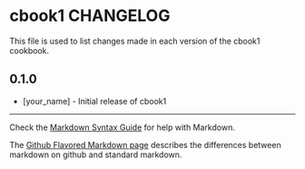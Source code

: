 # cbook1 CHANGELOG

This file is used to list changes made in each version of the cbook1 cookbook.

## 0.1.0
- [your_name] - Initial release of cbook1

- - -
Check the [Markdown Syntax Guide](http://daringfireball.net/projects/markdown/syntax) for help with Markdown.

The [Github Flavored Markdown page](http://github.github.com/github-flavored-markdown/) describes the differences between markdown on github and standard markdown.
